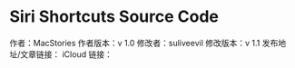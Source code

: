 # Siri Shortcuts Source Code 

作者：MacStories
作者版本：v 1.0
修改者：suliveevil
修改版本：v 1.1
发布地址/文章链接：
iCloud 链接：
